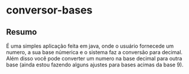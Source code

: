 # conversor-bases

## Resumo
É uma simples aplicação feita em java, onde o usuário fornecede um numero, a sua base númerica e o sistema faz a conversão para decimal. Além disso você pode converter um numero na base decimal para outra base (ainda estou fazendo alguns ajustes para bases acimas da base 9).

